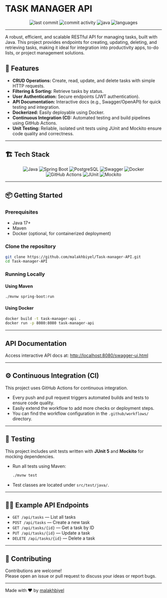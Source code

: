 # TASK MANAGER API

<p align="center">
  <img alt="last commit" src="https://img.shields.io/github/last-commit/malakhbiyel/Task-manager-API?logo=github">
  <img alt="commit activity" src="https://img.shields.io/github/commit-activity/m/malakhbiyel/Task-manager-API?color=blue">
  <img alt="java" src="https://img.shields.io/badge/java-99.6%25-blue?logo=java">
  <img alt="languages" src="https://img.shields.io/github/languages/count/malakhbiyel/Task-manager-API?color=blue">
</p>

---

A robust, efficient, and scalable RESTful API for managing tasks, built with Java. This project provides endpoints for creating, updating, deleting, and retrieving tasks, making it ideal for integration into productivity apps, to-do lists, or project management solutions.

## 🚀 Features

- **CRUD Operations:** Create, read, update, and delete tasks with simple HTTP requests.
- **Filtering & Sorting:** Retrieve tasks by status.
- **User Authentication:** Secure endpoints (JWT authentication).
- **API Documentation:** Interactive docs (e.g., Swagger/OpenAPI) for quick testing and integration.
- **Dockerized:** Easily deployable using Docker.
- **Continuous Integration (CI):** Automated testing and build pipelines using GitHub Actions.
- **Unit Testing:** Reliable, isolated unit tests using JUnit and Mockito ensure code quality and correctness.

---

## 🏗️ Tech Stack

<p align="center">
  <img alt="Java" src="https://img.shields.io/badge/Java-007396?style=for-the-badge&logo=java&logoColor=white">
  <img alt="Spring Boot" src="https://img.shields.io/badge/Spring%20Boot-6DB33F?style=for-the-badge&logo=spring-boot&logoColor=white">
  <img alt="PostgreSQL" src="https://img.shields.io/badge/PostgreSQL-336791?style=for-the-badge&logo=postgresql&logoColor=white">
  <img alt="Swagger" src="https://img.shields.io/badge/Swagger-85EA2D?style=for-the-badge&logo=swagger&logoColor=black">
  <img alt="Docker" src="https://img.shields.io/badge/Docker-2496ED?style=for-the-badge&logo=docker&logoColor=white">
  <img alt="GitHub Actions" src="https://img.shields.io/badge/GitHub%20Actions-2088FF?style=for-the-badge&logo=github-actions&logoColor=white">
  <img alt="JUnit" src="https://img.shields.io/badge/JUnit-25A162?style=for-the-badge&logo=junit5&logoColor=white">
  <img alt="Mockito" src="https://img.shields.io/badge/Mockito-4CAF50?style=for-the-badge&logo=mockito&logoColor=white">
</p>

---

## 📦 Getting Started

### Prerequisites

- Java 17+
- Maven
- Docker (optional, for containerized deployment)

### Clone the repository

```bash
git clone https://github.com/malakhbiyel/Task-manager-API.git
cd Task-manager-API
```

### Running Locally

#### Using Maven

```bash
./mvnw spring-boot:run
```

#### Using Docker

```bash
docker build -t task-manager-api .
docker run -p 8080:8080 task-manager-api
```

---

## API Documentation

Access interactive API docs at:  [http://localhost:8080/swagger-ui.html](http://localhost:8080/swagger-ui.html)

---

## ⚙️ Continuous Integration (CI)

This project uses GitHub Actions for continuous integration.

- Every push and pull request triggers automated builds and tests to ensure code quality.
- Easily extend the workflow to add more checks or deployment steps.
- You can find the workflow configuration in the `.github/workflows/` directory.

---

## 🧪 Testing

This project includes unit tests written with **JUnit 5** and **Mockito** for mocking dependencies.

- Run all tests using Maven:
  ```bash
  ./mvnw test
  ```
- Test classes are located under `src/test/java/`.

---

## 🧑‍💻 Example API Endpoints

- `GET /api/tasks` — List all tasks
- `POST /api/tasks` — Create a new task
- `GET /api/tasks/{id}` — Get a task by ID
- `PUT /api/tasks/{id}` — Update a task
- `DELETE /api/tasks/{id}` — Delete a task

---

## 🚦 Contributing

Contributions are welcome!  
Please open an issue or pull request to discuss your ideas or report bugs.

---

Made with ❤️ by [malakhbiyel](https://github.com/malakhbiyel)
